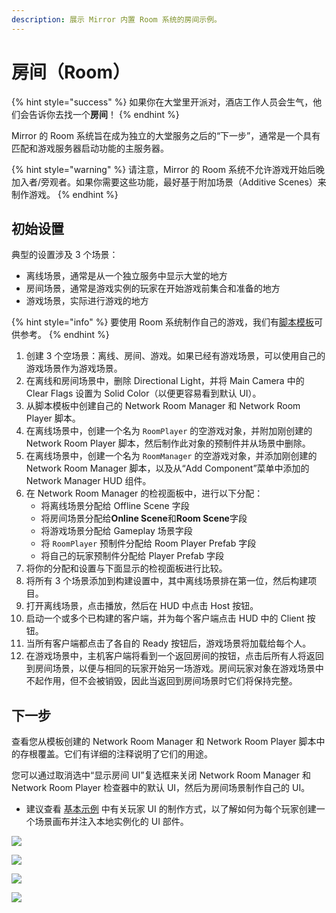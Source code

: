 ```yaml
---
description: 展示 Mirror 内置 Room 系统的房间示例。
---
```


# 房间（Room）

{% hint style="success" %}
如果你在大堂里开派对，酒店工作人员会生气，他们会告诉你去找一个**房间**！
{% endhint %}

Mirror 的 Room 系统旨在成为独立的大堂服务之后的“下一步”，通常是一个具有匹配和游戏服务器启动功能的主服务器。

{% hint style="warning" %}
请注意，Mirror 的 Room 系统不允许游戏开始后晚加入者/旁观者。如果你需要这些功能，最好基于附加场景（Additive Scenes）来制作游戏。
{% endhint %}

## 初始设置

典型的设置涉及 3 个场景：

* 离线场景，通常是从一个独立服务中显示大堂的地方
* 房间场景，通常是游戏实例的玩家在开始游戏前集合和准备的地方
* 游戏场景，实际进行游戏的地方

{% hint style="info" %}
要使用 Room 系统制作自己的游戏，我们有[脚本模板](../general/script-templates.md)可供参考。
{% endhint %}

1. 创建 3 个空场景：离线、房间、游戏。如果已经有游戏场景，可以使用自己的游戏场景作为游戏场景。
2. 在离线和房间场景中，删除 Directional Light，并将 Main Camera 中的 Clear Flags 设置为 Solid Color（以便更容易看到默认 UI）。
3. 从脚本模板中创建自己的 Network Room Manager 和 Network Room Player 脚本。
4. 在离线场景中，创建一个名为 `RoomPlayer` 的空游戏对象，并附加刚创建的 Network Room Player 脚本，然后制作此对象的预制件并从场景中删除。
5. 在离线场景中，创建一个名为 `RoomManager` 的空游戏对象，并添加刚创建的 Network Room Manager 脚本，以及从“Add Component”菜单中添加的 Network Manager HUD 组件。
6. 在 Network Room Manager 的检视面板中，进行以下分配：
   * 将离线场景分配给 Offline Scene 字段
   * 将房间场景分配给**Online Scene**和**Room Scene**字段
   * 将游戏场景分配给 Gameplay 场景字段
   * 将 `RoomPlayer` 预制件分配给 Room Player Prefab 字段
   * 将自己的玩家预制件分配给 Player Prefab 字段
7. 将你的分配和设置与下面显示的检视面板进行比较。
8. 将所有 3 个场景添加到构建设置中，其中离线场景排在第一位，然后构建项目。
9. 打开离线场景，点击播放，然后在 HUD 中点击 Host 按钮。
10. 启动一个或多个已构建的客户端，并为每个客户端点击 HUD 中的 Client 按钮。
11. 当所有客户端都点击了各自的 Ready 按钮后，游戏场景将加载给每个人。
12. 在游戏场景中，主机客户端将看到一个返回房间的按钮，点击后所有人将返回到房间场景，以便与相同的玩家开始另一场游戏。房间玩家对象在游戏场景中不起作用，但不会被销毁，因此当返回到房间场景时它们将保持完整。

## 下一步

查看您从模板创建的 Network Room Manager 和 Network Room Player 脚本中的存根覆盖。它们有详细的注释说明了它们的用途。

您可以通过取消选中“显示房间 UI”复选框来关闭 Network Room Manager 和 Network Room Player 检查器中的默认 UI，然后为房间场景制作自己的 UI。

* 建议查看 [基本示例](basic.md) 中有关玩家 UI 的制作方式，以了解如何为每个玩家创建一个场景画布并注入本地实例化的 UI 部件。

![](<../../.gitbook/assets/image (121).png>)

![](<../../.gitbook/assets/image (30).png>)

![](<../../.gitbook/assets/image (38).png>)

![](<../../.gitbook/assets/image (67).png>)

